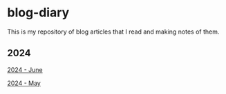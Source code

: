 # blog-diary
This is my repository of blog articles that I read and making notes of them.

## 2024
[2024 - June](https://github.com/amitavroy/blog-diary/blob/main/2024/June.md)

[2024 - May](https://github.com/amitavroy/blog-diary/blob/main/2024/May.md)
